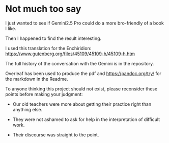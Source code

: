 # Not much too say

I just wanted to see if Gemini2.5 Pro could do a more bro-friendly of a book I like.

Then I happened to find the result interesting.

I used this translation for the Enchiridion: https://www.gutenberg.org/files/45109/45109-h/45109-h.htm

The full history of the conversation with the Gemini is in the repository.

Overleaf has been used to produce the pdf and https://pandoc.org/try/ for the markdown in the Readme.

To anyone thinking this project should not exist, please reconsider these points before making your judgment: 

- Our old teachers were more about getting their practice right than anything else.

- They were not ashamed to ask for help in the interpretation of difficult work.

- Their discourse was straight to the point.
